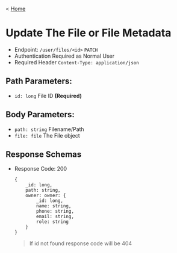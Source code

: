 < [Home](../../../BackendAPIs.md)
# Update The File or File Metadata
- Endpoint: `/user/files/<id>` `PATCH`
- Authentication Required as Normal User
- Required Header `Content-Type: application/json`
## Path Parameters:
- `id: long` File ID **(Required)**
## Body Parameters:
- `path: string` Filename/Path
- `file: file` The File object
## Response Schemas
- Response Code: 200
    ```
    {
        _id: long,
        path: string,
        owner: owner: {
            _id: long,
            name: string,
            phone: string,
            email: string,
            role: string
        }
    }
    ```
    > If id not found response code will be 404